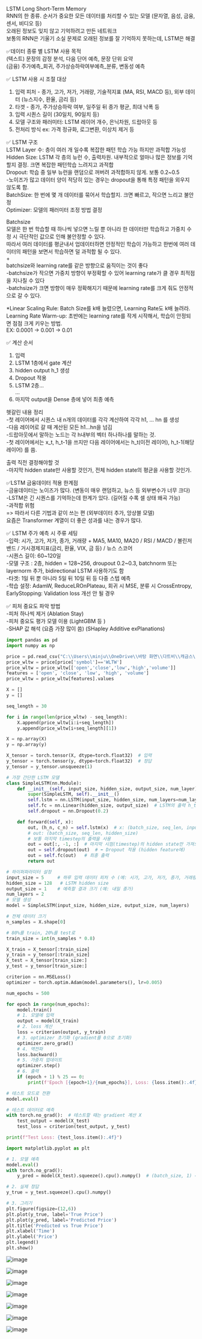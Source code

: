 LSTM Long Short-Term Memory  
RNN의 한 종류. 순서가 중요한 모든 데이터를 처리할 수 있는 모델 (문자열, 음성, 금융, 센서, 비디오 등)  
오래된 정보도 잊지 않고 기억하려고 만든 네트워크  
보통의 RNN은 기울기 소실 문제로 오래된 정보를 잘 기억하지 못하는데, LSTM은 해결

✅데이터 종류 별 LSTM 사용 목적  
(텍스트) 문장의 감정 분석, 다음 단어 예측, 문장 단위 요약   
(금융) 주가예측_회귀, 주가상승하락여부예측_분류, 변동성 예측 


✅ LSTM 사용 시 조절 대상  
1. 입력 피처 - 종가, 고가, 저가, 거래량, 기술적지표 (MA, RSI, MACD 등), 외부 데이터 (뉴스지수, 환율, 금리 등)  
2. 타겟 - 종가, 주가상승하락 여부, 일주일 뒤 종가 평균, 최대 낙폭 등  
3. 입력 시퀀스 길이 (30일치, 90일치 등)  
4. 모델 구조와 패러미터: LSTM 레이어 개수, 은닉차원, 드랍아웃 등  
5. 전처리 방식 ex: 가격 정규화, 로그변환, 이상치 제거 등


✅ LSTM 구조  
LSTM Layer 수: 층이 여러 개 일수록 복잡한 패턴 학습 가능 하지만 과적합 가능성  
Hidden Size: LSTM 각 층의 뉴런 수, 출력차원. 내부적으로 얼마나 많은 정보를 기억할지 결정. 크면 복잡한 패턴학습 느려지고 과적합  
Dropout: 학습 중 일부 뉴런을 랜덤으로 꺼버려 과적합하지 않게. 보통 0.2~0.5  
-노이즈가 많고 데이터 양이 적당히 있는 경우는 dropout을 통해 특정 패턴을 외우지 않도록 함.  
BatchSize: 한 번에 몇 개 데이터를 묶어서 학습할지. 크면 빠르고, 작으면 느리고 불안정  
Optimizer: 모델의 패러미터 조정 방법 결정


Batchsize  
모델은 한 번 학습할 때 하나씩 넣으면 느릴 뿐 아니라 한 데이터만 학습하고 가중치 수정 시 극단적인 값으로 인해 불안정할 수 있다.  
따라서 여러 데이터를 평균내서 업데이터하면 안정적인 학습이 가능하고 한번에 여러 데이터의 패턴을 보면서 학습하면 덜 과적합 될 수 있다.  
+  
batchsize와 learning rate를 같은 방향으로 움직이는 것이 좋다  
-batchsize가 작으면 가중치 방향이 부정확할 수 있어 learning rate가 클 경우 최적점을 지나칠 수 있다  
-batchsize가 크면 방향이 매우 정확해지기 때문에 learning rate를 크게 줘도 안정적으로 갈 수 있다.

*Linear Scaling Rule: Batch Size를 k배 늘렸으면, Learning Rate도 k배 늘려라.  
Learning Rate Warm-up: 초반에는 learning rate를 작게 시작해서, 학습이 안정되면 점점 크게 키우는 방법.  
EX: 0.0001 → 0.001 → 0.01

✅ 계산 순서  
1. 입력  
2. LSTM 1층에서 gate 계산  
3. hidden output h_1 생성  
4. Dropout 적용  
5. LSTM 2층...  
...  
6. 마지막 output을 Dense 층에 넣어 최종 예측

헷갈린 내용 정리  
-첫 레이어에서 시퀀스 내 n개의 데이터를 각각 계산하여 각각 h1, ... hn 를 생성  
-다음 레이어로 갈 때 계산된 모든 h1...hn을 넘김  
-드랍아웃에서 말하는 노드는 각 h내부의 벡터 하나하나를 말하는 것.  
-첫 레이어에서는 x_t, h_t-1을 쓰지만 다음 레이어에서는 h_t(이전 레이어), h_t-1(해당 레이어) 를 씀.

출력 직전 결정해야할 것  
-마지막 hidden state만 사용할 것인가, 전체 hidden state의 평균을 사용할 것인가.


✅LSTM 금융데이터 적용 한계점  
-금융데이터는 노이즈가 많다. (변동이 매우 랜덤하고, 뉴스 등 외부변수가 너무 크다)  
-LSTM은 긴 시퀀스를 기억하는데 한계가 있다. (길어질 수록 셀 상태 왜곡 가능)  
-과적합 위험  
=> 따라서 다른 기법과 같이 쓰는 편 (외부데이터 추가, 앙상블 모델)  
요즘은 Transformer 계열이 더 좋은 성과를 내는 경우가 많다.

✅ LSTM 주가 예측 시 주류 세팅  
-입력: 시가, 고가, 저가, 종가, 거래량 + MA5, MA10, MA20 / RSI / MACD / 볼린저 밴드 / 거시경제지표(금리, 환율, VIX, 금 등) / 뉴스 스코어  
-시퀀스 길이: 60~120일  
-모델 구조 : 2층, hidden = 128~256, droupout 0.2~0.3, batchnorm 또는 layernorm 추가, bidirectional LSTM 사용하기도 함  
-타겟: 1일 뒤 뿐 아니라 5일 뒤 10일 뒤 등 다중 스텝 예측  
-학습 설정: AdamW, ReduceLROnPlateau, 회귀 시 MSE, 분류 시 CrossEntropy, EarlyStopping: Validation loss 개선 안 될 경우

✅ 피처 중요도 파악 방법  
-피처 하나씩 제거 (Ablation Stay)  
-피처 중요도 평가 모델 이용 (LightGBM 등 )  
-SHAP 값 해석 (요즘 가장 많이 씀) (SHapley Additive exPlanations)

```python
import pandas as pd
import numpy as np

price = pd.read_csv("C:\\Users\\minju\\OneDrive\\바탕 화면\\다트비\\캐금스\\prices.csv")
price_wltw = price[price['symbol']=='WLTW']
price_wltw = price_wltw[['open','close','low','high','volume']]
features = ['open', 'close', 'low', 'high', 'volume']
price_wltw = price_wltw[features].values

X = []
y = []

seq_length = 30

for i in range(len(price_wltw) - seq_length):
    X.append(price_wltw[i:i+seq_length])
    y.append(price_wltw[i+seq_length][1])

X = np.array(X)
y = np.array(y)

X_tensor = torch.tensor(X, dtype=torch.float32)  # 입력
y_tensor = torch.tensor(y, dtype=torch.float32)  # 정답
y_tensor = y_tensor.unsqueeze(1)

# 가장 간단한 LSTM 모델
class SimpleLSTM(nn.Module):
    def __init__(self, input_size, hidden_size, output_size, num_layer):
        super(SimpleLSTM, self).__init__()
        self.lstm = nn.LSTM(input_size, hidden_size, num_layers=num_layer, batch_first=True)  # batch_first=True로 입력을 (batch, seq_len, input_size)로
        self.fc = nn.Linear(hidden_size, output_size)  # LSTM의 출력 h_t를 받아서 최종 결과 출력
        self.dropout = nn.Dropout(0.2)

    def forward(self, x):
        out, (h_n, c_n) = self.lstm(x)  # x: (batch_size, seq_len, input_size)
        # out: (batch_size, seq_len, hidden_size)
        # 보통 마지막 timestep의 출력을 사용
        out = out[:, -1, :]  # 마지막 시점(timestep)의 hidden state만 가져오기
        out = self.dropout(out)  # ⬅️ Dropout 적용 (hidden feature에)
        out = self.fc(out)   # 최종 출력
        return out

# 하이퍼파라미터 설정
input_size = 5     # 하루 입력 데이터 피처 수 (예: 시가, 고가, 저가, 종가, 거래량)
hidden_size = 128   # LSTM hidden size
output_size = 1    # 예측할 결과 크기 (예: 내일 종가)
num_layers = 2
# 모델 생성
model = SimpleLSTM(input_size, hidden_size, output_size, num_layers)

# 전체 데이터 크기
n_samples = X.shape[0]

# 80%를 train, 20%를 test로
train_size = int(n_samples * 0.8)

X_train = X_tensor[:train_size]
y_train = y_tensor[:train_size]
X_test = X_tensor[train_size:]
y_test = y_tensor[train_size:]

criterion = nn.MSELoss()
optimizer = torch.optim.Adam(model.parameters(), lr=0.005)

num_epochs = 500

for epoch in range(num_epochs):
    model.train()
    # 1. 모델에 입력
    output = model(X_train)
    # 2. loss 계산
    loss = criterion(output, y_train)
    # 3. optimizer 초기화 (gradient를 0으로 초기화)
    optimizer.zero_grad()
    # 4. 역전파
    loss.backward()
    # 5. 가중치 업데이트
    optimizer.step()
    # 6. 출력
    if (epoch + 1) % 25 == 0:
        print(f'Epoch [{epoch+1}/{num_epochs}], Loss: {loss.item():.4f}')

# 테스트 모드로 전환
model.eval()

# 테스트 데이터로 예측
with torch.no_grad():  # 테스트할 때는 gradient 계산 X
    test_output = model(X_test)
    test_loss = criterion(test_output, y_test)

print(f"Test Loss: {test_loss.item():.4f}")

import matplotlib.pyplot as plt

# 1. 모델 예측
model.eval()
with torch.no_grad():
    y_pred = model(X_test).squeeze().cpu().numpy()  # (batch_size, 1) → (batch_size,)

# 2. 실제 정답
y_true = y_test.squeeze().cpu().numpy()

# 3. 그리기
plt.figure(figsize=(12,6))
plt.plot(y_true, label='True Price')
plt.plot(y_pred, label='Predicted Price')
plt.title('Predicted vs True Price')
plt.xlabel('Time')
plt.ylabel('Price')
plt.legend()
plt.show()
```
![image](https://github.com/user-attachments/assets/23aae696-c4f5-48e1-bf8a-f2fe662a484c)

![image](https://github.com/user-attachments/assets/8be14458-15a0-4d84-8a78-0eca40136395)

![image](https://github.com/user-attachments/assets/95a77428-7c04-42d5-808f-9b557a50eb4a)

![image](https://github.com/user-attachments/assets/736d7260-946b-4ece-88e5-97c6a0a7c1e2)

![image](https://github.com/user-attachments/assets/09532d34-157f-4e84-ae2c-ad3ee8f27bc0)

![image](https://github.com/user-attachments/assets/b053edd4-33e6-453e-9dad-57877f7cf1d3)

![image](https://github.com/user-attachments/assets/9ab8ddef-b996-4a63-a5e0-1b1d721e261e)


